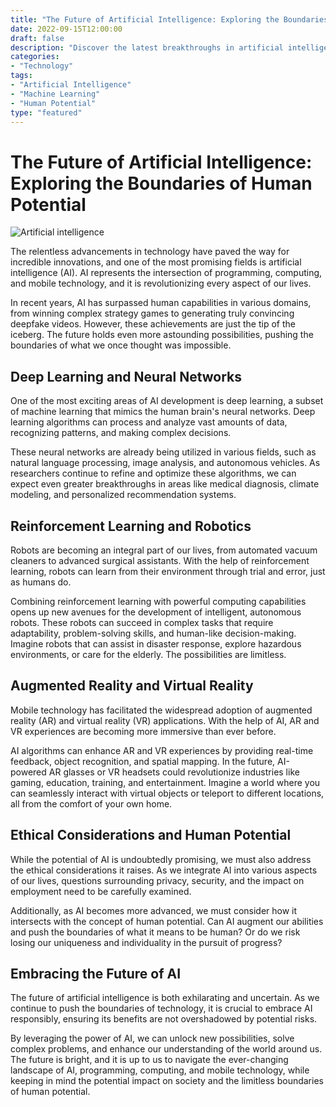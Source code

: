 ```yaml
--- 
title: "The Future of Artificial Intelligence: Exploring the Boundaries of Human Potential" 
date: 2022-09-15T12:00:00 
draft: false 
description: "Discover the latest breakthroughs in artificial intelligence and how they are reshaping our world." 
categories: 
- "Technology" 
tags: 
- "Artificial Intelligence" 
- "Machine Learning" 
- "Human Potential" 
type: "featured" 
--- 
```


# The Future of Artificial Intelligence: Exploring the Boundaries of Human Potential

![Artificial intelligence](https://example.com/images/ai.jpg)

The relentless advancements in technology have paved the way for incredible innovations, and one of the most promising fields is artificial intelligence (AI). AI represents the intersection of programming, computing, and mobile technology, and it is revolutionizing every aspect of our lives.

In recent years, AI has surpassed human capabilities in various domains, from winning complex strategy games to generating truly convincing deepfake videos. However, these achievements are just the tip of the iceberg. The future holds even more astounding possibilities, pushing the boundaries of what we once thought was impossible.

## Deep Learning and Neural Networks

One of the most exciting areas of AI development is deep learning, a subset of machine learning that mimics the human brain's neural networks. Deep learning algorithms can process and analyze vast amounts of data, recognizing patterns, and making complex decisions.

These neural networks are already being utilized in various fields, such as natural language processing, image analysis, and autonomous vehicles. As researchers continue to refine and optimize these algorithms, we can expect even greater breakthroughs in areas like medical diagnosis, climate modeling, and personalized recommendation systems.

## Reinforcement Learning and Robotics

Robots are becoming an integral part of our lives, from automated vacuum cleaners to advanced surgical assistants. With the help of reinforcement learning, robots can learn from their environment through trial and error, just as humans do.

Combining reinforcement learning with powerful computing capabilities opens up new avenues for the development of intelligent, autonomous robots. These robots can succeed in complex tasks that require adaptability, problem-solving skills, and human-like decision-making. Imagine robots that can assist in disaster response, explore hazardous environments, or care for the elderly. The possibilities are limitless.

## Augmented Reality and Virtual Reality

Mobile technology has facilitated the widespread adoption of augmented reality (AR) and virtual reality (VR) applications. With the help of AI, AR and VR experiences are becoming more immersive than ever before.

AI algorithms can enhance AR and VR experiences by providing real-time feedback, object recognition, and spatial mapping. In the future, AI-powered AR glasses or VR headsets could revolutionize industries like gaming, education, training, and entertainment. Imagine a world where you can seamlessly interact with virtual objects or teleport to different locations, all from the comfort of your own home.

## Ethical Considerations and Human Potential

While the potential of AI is undoubtedly promising, we must also address the ethical considerations it raises. As we integrate AI into various aspects of our lives, questions surrounding privacy, security, and the impact on employment need to be carefully examined.

Additionally, as AI becomes more advanced, we must consider how it intersects with the concept of human potential. Can AI augment our abilities and push the boundaries of what it means to be human? Or do we risk losing our uniqueness and individuality in the pursuit of progress?

## Embracing the Future of AI

The future of artificial intelligence is both exhilarating and uncertain. As we continue to push the boundaries of technology, it is crucial to embrace AI responsibly, ensuring its benefits are not overshadowed by potential risks.

By leveraging the power of AI, we can unlock new possibilities, solve complex problems, and enhance our understanding of the world around us. The future is bright, and it is up to us to navigate the ever-changing landscape of AI, programming, computing, and mobile technology, while keeping in mind the potential impact on society and the limitless boundaries of human potential.
